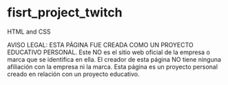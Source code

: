 # fisrt_project_twitch
 HTML and CSS

AVISO LEGAL: ESTA PÁGINA FUE CREADA COMO UN PROYECTO EDUCATIVO PERSONAL. Este NO es el sitio web oficial de la empresa o marca que se identifica en ella. El creador de esta página NO tiene ninguna afiliación con la empresa ni la marca. Esta página es un proyecto personal creado en relación con un proyecto educativo.